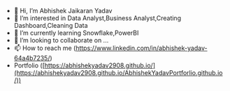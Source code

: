 - 👋 Hi, I’m Abhishek Jaikaran Yadav
- 👀 I’m interested in Data Analyst,Business Analyst,Creating Dashboard,Cleaning Data
- 🌱 I’m currently learning Snowflake,PowerBI
- 💞️ I’m looking to collaborate on ...
- 📫 How to reach me (https://www.linkedin.com/in/abhishek-yadav-64a4b7235/)
- Portfolio ([https://abhishekyadav2908.github.io/](https://abhishekyadav2908.github.io/AbhishekYadavPortforlio.github.io/))

<!---
Abhishekyadav2908/Abhishekyadav2908 is a ✨ special ✨ repository because its `README.md` (this file) appears on your GitHub profile.
You can click the Preview link to take a look at your changes.
--->
